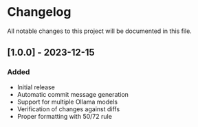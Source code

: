 # Changelog

All notable changes to this project will be documented in this file.

## [1.0.0] - 2023-12-15

### Added
- Initial release
- Automatic commit message generation
- Support for multiple Ollama models
- Verification of changes against diffs
- Proper formatting with 50/72 rule 